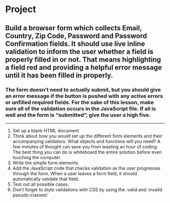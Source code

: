 # Project

## Build a browser form which collects Email, Country, Zip Code, Password and Password Confirmation fields. It should use live inline validation to inform the user whether a field is properly filled in or not. That means highlighting a field red and providing a helpful error message until it has been filled in properly.

### The form doesn’t need to actually submit, but you should give an error message if the button is pushed with any active errors or unfilled required fields. For the sake of this lesson, make sure all of the validation occurs in the JavaScript file. If all is well and the form is “submitted”, give the user a high five.

---

1. Set up a blank HTML document
2. Think about how you would set up the different form elements and their accompanying validators. What objects and functions will you need? A few minutes of thought can save you from wasting an hour of coding. The best thing you can do is whiteboard the entire solution before even touching the computer.
3. Write the simple form elements.
4. Add the JavaScript code that checks validation as the user progresses through the form. When a user leaves a form field, it should automatically validate that field.
5. Test out all possible cases.
6. Don’t forget to style validations with CSS by using the :valid and :invalid pseudo-classes!
